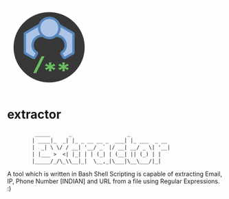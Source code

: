    ![alt text](logo.png "Logo Title Text 1")


# extractor
	         _____      _                  _             
	        | ____|_  _| |_ _ __ __ _  ___| |_ ___  _ __ 
	        |  _| \ \/ / __| '__/ _` |/ __| __/ _ \| '__|
	        | |___ >  <| |_| | | (_| | (__| || (_) | |   
	        |_____/_/\_\\__|_|  \__,_|\___|\__\___/|_|   
                                         

A tool which is written in Bash Shell Scripting is capable of extracting Email, IP, Phone Number [INDIAN] and URL from a file using Regular Expressions. :)
